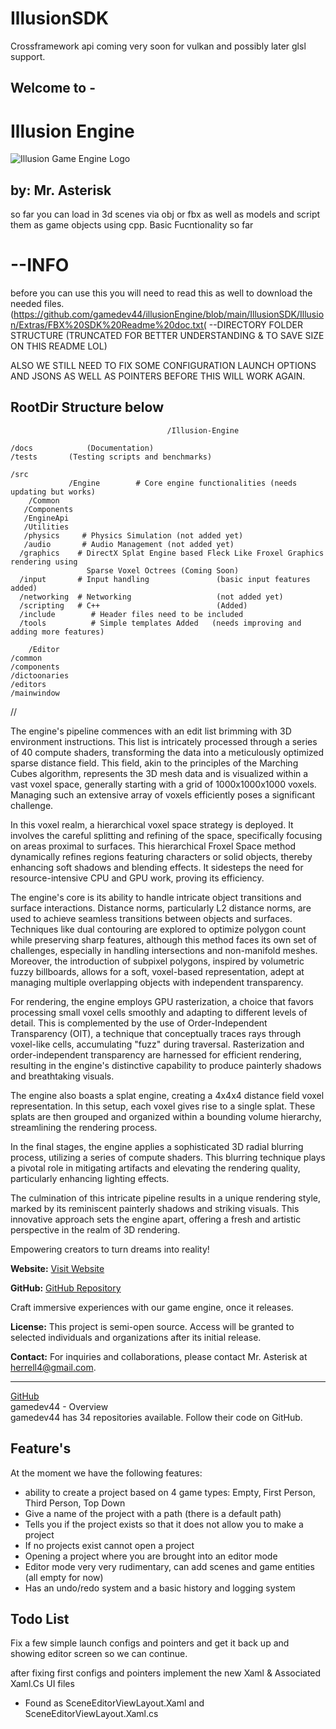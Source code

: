 # IllusionSDK
 Crossframework api coming very soon for vulkan and possibly later glsl support.
 
 ## Welcome to -  
# Illusion Engine
![Illusion Game Engine Logo](https://github.com/gamedev44/IE/blob/main/illusionlogo.png?raw=true)

## by: Mr. Asterisk
  so far you can load in 3d scenes via obj or fbx 
  as well as models 
  and script them as game objects using cpp.
  Basic Fucntionality so far
  

# --INFO
before you can use this you will need to read this as well to download the needed files. (https://github.com/gamedev44/illusionEngine/blob/main/IllusionSDK/Illusion/Extras/FBX%20SDK%20Readme%20doc.txt(
--DIRECTORY FOLDER STRUCTURE (TRUNCATED FOR BETTER UNDERSTANDING & TO SAVE SIZE ON THIS README LOL)

ALSO WE STILL NEED TO FIX SOME CONFIGURATION LAUNCH OPTIONS AND JSONS AS WELL AS POINTERS BEFORE THIS WILL WORK AGAIN.


## RootDir Structure below

                                       /Illusion-Engine

    /docs            (Documentation)
    /tests       (Testing scripts and benchmarks)
    
    /src
                 /Engine        # Core engine functionalities (needs updating but works)
        /Common
       /Components
       /EngineApi
       /Utilities
       /physics     # Physics Simulation (not added yet)
       /audio       # Audio Management (not added yet)
      /graphics    # DirectX Splat Engine based Fleck Like Froxel Graphics rendering using 
	                 Sparse Voxel Octrees (Coming Soon)
      /input       # Input handling               (basic input features added)
      /networking  # Networking                   (not added yet)
      /scripting   # C++                          (Added)
      /include        # Header files need to be included
      /tools          # Simple templates Added   (needs improving and adding more features)
      
        /Editor
    /common
    /components
    /dictoonaries
    /editors
    /mainwindow
  

  //



  
    


The engine's pipeline commences with an edit list brimming with 3D environment instructions. This list is intricately processed through a series of 40 compute shaders, transforming the data into a meticulously optimized sparse distance field. This field, akin to the principles of the Marching Cubes algorithm, represents the 3D mesh data and is visualized within a vast voxel space, generally starting with a grid of 1000x1000x1000 voxels. Managing such an extensive array of voxels efficiently poses a significant challenge.

In this voxel realm, a hierarchical voxel space strategy is deployed. It involves the careful splitting and refining of the space, specifically focusing on areas proximal to surfaces. This hierarchical Froxel Space method dynamically refines regions featuring characters or solid objects, thereby enhancing soft shadows and blending effects. It sidesteps the need for resource-intensive CPU and GPU work, proving its efficiency.

The engine's core is its ability to handle intricate object transitions and surface interactions. Distance norms, particularly L2 distance norms, are used to achieve seamless transitions between objects and surfaces. Techniques like dual contouring are explored to optimize polygon count while preserving sharp features, although this method faces its own set of challenges, especially in handling intersections and non-manifold meshes. Moreover, the introduction of subpixel polygons, inspired by volumetric fuzzy billboards, allows for a soft, voxel-based representation, adept at managing multiple overlapping objects with independent transparency.

For rendering, the engine employs GPU rasterization, a choice that favors processing small voxel cells smoothly and adapting to different levels of detail. This is complemented by the use of Order-Independent Transparency (OIT), a technique that conceptually traces rays through voxel-like cells, accumulating "fuzz" during traversal. Rasterization and order-independent transparency are harnessed for efficient rendering, resulting in the engine's distinctive capability to produce painterly shadows and breathtaking visuals.

The engine also boasts a splat engine, creating a 4x4x4 distance field voxel representation. In this setup, each voxel gives rise to a single splat. These splats are then grouped and organized within a bounding volume hierarchy, streamlining the rendering process.

In the final stages, the engine applies a sophisticated 3D radial blurring process, utilizing a series of compute shaders. This blurring technique plays a pivotal role in mitigating artifacts and elevating the rendering quality, particularly enhancing lighting effects.

The culmination of this intricate pipeline results in a unique rendering style, marked by its reminiscent painterly shadows and striking visuals. This innovative approach sets the engine apart, offering a fresh and artistic perspective in the realm of 3D rendering.

Empowering creators to turn dreams into reality!

**Website:** [Visit Website](https://pgd-developments.w3spaces.com/index1.html#)

**GitHub:** [GitHub Repository](https://github.com/gamedev44/illusionEngine)


Craft immersive experiences with our game engine, once it releases.

**License:** This project is semi-open source. Access will be granted to selected individuals and organizations after its initial release.

**Contact:** For inquiries and collaborations, please contact Mr. Asterisk at [herrell4@gmail.com](mailto:herrell4@gmail.com).

---
[GitHub](https://github.com/gamedev44)  
gamedev44 - Overview  
gamedev44 has 34 repositories available. Follow their code on GitHub.

## Feature's
At the moment we have the following features:
-  ability to create a project based on 4 game types: Empty, First Person, Third Person, Top Down
-  Give a name of the project with a path (there is a default path)
-  Tells you if the project exists so that it does not allow you to make a project
-  If no projects exist cannot open a project
-  Opening a project where you are brought into an editor mode
-  Editor mode very very rudimentary, can add scenes and game entities (all empty for now)
-  Has an undo/redo system and a basic history and logging system



## Todo List

Fix a few simple launch configs and pointers and get it back up and showing editor screen so we can continue.

after fixing first configs and pointers implement the new Xaml & Associated Xaml.Cs UI files
 - Found as SceneEditorViewLayout.Xaml and SceneEditorViewLayout.Xaml.cs
 

